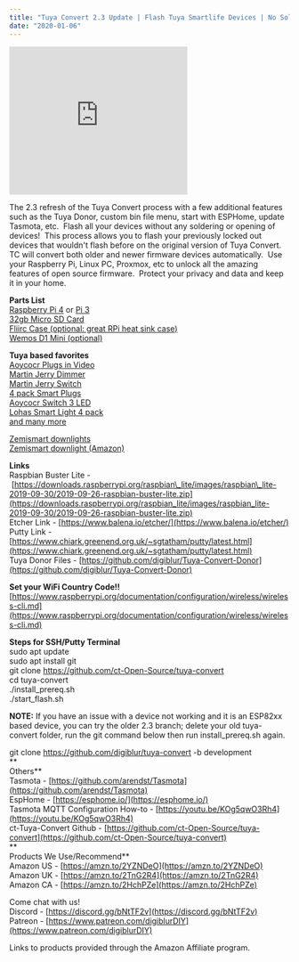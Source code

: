 ```yaml
---
title: "Tuya Convert 2.3 Update | Flash Tuya Smartlife Devices | No Soldering! | Remove the cloud | Custom Firmware"
date: "2020-01-06"
---
```


<iframe allowfullscreen data-thumbnail-src="https://i.ytimg.com/vi/dt5-iZc4_qU/0.jpg" frameborder="0" height="266" src="https://www.youtube.com/embed/dt5-iZc4_qU?feature=player_embedded" width="320"></iframe>

  
  
The 2.3 refresh of the Tuya Convert process with a few additional features such as the Tuya Donor, custom bin file menu, start with ESPHome, update Tasmota, etc.  Flash all your devices without any soldering or opening of devices!  This process allows you to flash your previously locked out devices that wouldn't flash before on the original version of Tuya Convert.  TC will convert both older and newer firmware devices automatically.  Use your Raspberry Pi, Linux PC, Proxmox, etc to unlock all the amazing features of open source firmware.  Protect your privacy and data and keep it in your home.  
  
**Parts List**  
[Raspberry Pi 4](https://amzn.to/2sNZjCg) or [Pi 3](https://amzn.to/2SfpDQM)  
[32gb Micro SD Card](https://amzn.to/36CAXdH)  
[Fliirc Case (optional: great RPi heat sink case)](https://amzn.to/2QuUDKR)  
[Wemos D1 Mini (optional)](https://amzn.to/2rXTTUT)  
  
**Tuya based favorites**  
[Aoycocr Plugs in Video](https://amzn.to/37CB9tf)  
[Martin Jerry Dimmer](https://amzn.to/2Thgun0)  
[Martin Jerry Switch](https://amzn.to/2qowzv3)  
[4 pack Smart Plugs](https://amzn.to/2G2YhXi)  
[Aoycocr Switch 3 LED](https://amzn.to/36spuNt)  
[Lohas Smart Light 4 pack](https://amzn.to/2Z4qiWd)  
[and many more](https://amzn.to/2YZNDeO)  
  
[Zemismart downlights](http://s.click.aliexpress.com/e/BmQxnSLQ)  
[Zemismart downlight (Amazon)](https://amzn.to/2OrKpIC)  
  
**Links**  
Raspbian Buster Lite - [https://downloads.raspberrypi.org/raspbian\_lite/images/raspbian\_lite-2019-09-30/2019-09-26-raspbian-buster-lite.zip](https://downloads.raspberrypi.org/raspbian_lite/images/raspbian_lite-2019-09-30/2019-09-26-raspbian-buster-lite.zip)  
Etcher Link - [https://www.balena.io/etcher/](https://www.balena.io/etcher/)  
Putty Link - [https://www.chiark.greenend.org.uk/~sgtatham/putty/latest.html](https://www.chiark.greenend.org.uk/~sgtatham/putty/latest.html)  
Tuya Donor Files - [https://github.com/digiblur/Tuya-Convert-Donor](https://github.com/digiblur/Tuya-Convert-Donor)  
  
**Set your WiFi Country Code!!** [https://www.raspberrypi.org/documentation/configuration/wireless/wireless-cli.md](https://www.raspberrypi.org/documentation/configuration/wireless/wireless-cli.md)  
  
**Steps for SSH/Putty Terminal**  
sudo apt update  
sudo apt install git  
git clone https://github.com/ct-Open-Source/tuya-convert  
cd tuya-convert  
./install\_prereq.sh  
./start\_flash.sh  
  
**NOTE:** If you have an issue with a device not working and it is an ESP82xx based device, you can try the older 2.3 branch; delete your old tuya-convert folder, run the git command below then run install\_prereq.sh again.  
  
git clone https://github.com/digiblur/tuya-convert -b development  
**  
Others**  
Tasmota - [https://github.com/arendst/Tasmota](https://github.com/arendst/Tasmota)  
EspHome - [https://esphome.io/](https://esphome.io/)  
Tasmota MQTT Configuration How-to - [https://youtu.be/KOg5qwO3Rh4](https://youtu.be/KOg5qwO3Rh4)  
ct-Tuya-Convert Github - [https://github.com/ct-Open-Source/tuya-convert](https://github.com/ct-Open-Source/tuya-convert)  
**  
Products We Use/Recommend**  
Amazon US - [https://amzn.to/2YZNDeO](https://amzn.to/2YZNDeO)  
Amazon UK - [https://amzn.to/2TnG2R4](https://amzn.to/2TnG2R4)  
Amazon CA - [https://amzn.to/2HchPZe](https://amzn.to/2HchPZe)  
  
Come chat with us!  
Discord - [https://discord.gg/bNtTF2v](https://discord.gg/bNtTF2v)  
Patreon - [https://www.patreon.com/digiblurDIY](https://www.patreon.com/digiblurDIY)  
  
Links to products provided through the Amazon Affiliate program.
